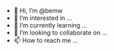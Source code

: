 - 👋 Hi, I’m @bemw
- 👀 I’m interested in ...
- 🌱 I’m currently learning ...
- 💞️ I’m looking to collaborate on ...
- 📫 How to reach me ...

<!---
bemw/bemw is a ✨ special ✨ repository because its `README.md` (this file) appears on your GitHub profile.
You can click the Preview link to take a look at your changes.
--->
